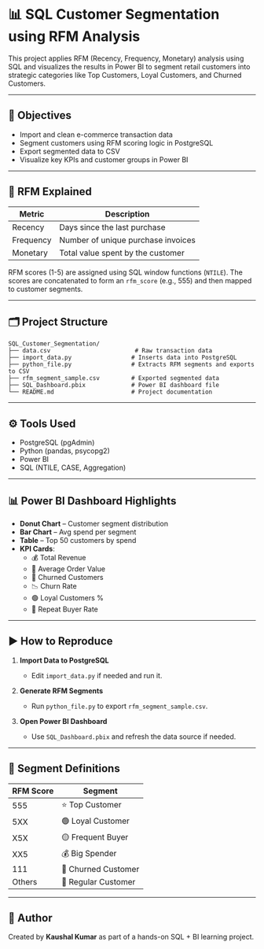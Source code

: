 
# 📊 SQL Customer Segmentation using RFM Analysis

This project applies RFM (Recency, Frequency, Monetary) analysis using SQL and visualizes the results in Power BI to segment retail customers into strategic categories like Top Customers, Loyal Customers, and Churned Customers.

---

## 🎯 Objectives

- Import and clean e-commerce transaction data
- Segment customers using RFM scoring logic in PostgreSQL
- Export segmented data to CSV
- Visualize key KPIs and customer groups in Power BI

---

## 🧠 RFM Explained

| Metric     | Description                          |
|------------|--------------------------------------|
| Recency    | Days since the last purchase         |
| Frequency  | Number of unique purchase invoices   |
| Monetary   | Total value spent by the customer    |

RFM scores (1-5) are assigned using SQL window functions (`NTILE`). The scores are concatenated to form an `rfm_score` (e.g., 555) and then mapped to customer segments.

---

## 🗂️ Project Structure

```
SQL_Customer_Segmentation/
├── data.csv                        # Raw transaction data
├── import_data.py                 # Inserts data into PostgreSQL
├── python_file.py                 # Extracts RFM segments and exports to CSV
├── rfm_segment_sample.csv         # Exported segmented data
├── SQL_Dashboard.pbix             # Power BI dashboard file
└── README.md                      # Project documentation
```

---

## ⚙️ Tools Used

- PostgreSQL (pgAdmin)
- Python (pandas, psycopg2)
- Power BI
- SQL (NTILE, CASE, Aggregation)

---

## 📊 Power BI Dashboard Highlights

- **Donut Chart** – Customer segment distribution
- **Bar Chart** – Avg spend per segment
- **Table** – Top 50 customers by spend
- **KPI Cards**:
  - 💰 Total Revenue
  - 🧾 Average Order Value
  - 🔻 Churned Customers
  - 📉 Churn Rate
  - 🟢 Loyal Customers %
  - 🔁 Repeat Buyer Rate

---

## ▶️ How to Reproduce

1. **Import Data to PostgreSQL**
   - Edit `import_data.py` if needed and run it.

2. **Generate RFM Segments**
   - Run `python_file.py` to export `rfm_segment_sample.csv`.

3. **Open Power BI Dashboard**
   - Use `SQL_Dashboard.pbix` and refresh the data source if needed.

---

## 📌 Segment Definitions

| RFM Score | Segment            |
|-----------|--------------------|
| 555       | ⭐ Top Customer     |
| 5XX       | 🟢 Loyal Customer   |
| X5X       | 🟡 Frequent Buyer   |
| XX5       | 💰 Big Spender      |
| 111       | 🔴 Churned Customer |
| Others    | 🧍 Regular Customer |

---

## 🙌 Author

Created by **Kaushal Kumar** as part of a hands-on SQL + BI learning project.

